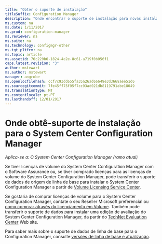 ```yaml
---
title: "Obter o suporte de instalação"
titleSuffix: Configuration Manager
description: "Onde encontrar o suporte de instalação para novas instalações de System Center Configuration Manager."
ms.custom: na
ms.date: 1/11/2017
ms.prod: configuration-manager
ms.reviewer: na
ms.suite: na
ms.technology: configmgr-other
ms.tgt_pltfrm: na
ms.topic: article
ms.assetid: 76c220b6-1824-4e2e-8c61-a719f0b056f1
caps.latest.revision: "3"
author: mstewart
ms.author: mstewart
manager: angrobe
ms.openlocfilehash: ccf7c93dd655fa35a26ad66649e3d3668aee51d6
ms.sourcegitcommit: 7fe45ff75f05f7cc03ad021db8119791abe18049
ms.translationtype: MT
ms.contentlocale: pt-PT
ms.lasthandoff: 12/01/2017
---
```

# <a name="where-to-get-installation-media-for-system-center-configuration-manager"></a>Onde obtê-suporte de instalação para o System Center Configuration Manager

*Aplica-se a: O System Center Configuration Manager (ramo atual)*

Se tiver licenças de volume do System Center Configuration Manager com o Software Assurance ou, se tiver comprado licenças para as licenças de volume do System Center Configuration Manager, pode transferir o suporte de dados de origem de linha de base para instalar o System Center Configuration Manager a partir de [Volume Licensing Service Center](https://www.microsoft.com/Licensing/servicecenter/default.aspx).   

Se gostaria de comprar licenças de volume para o System Center Configuration Manager, contate o seu Reseller Microsoft preferencial ou [como comprar através do licenciamento em Volume]( https://www.microsoft.com/Licensing/how-to-buy/how-to-buy.aspx). Também pode transferir o suporte de dados para instalar uma edição de avaliação do System Center Configuration Manager, da partir do [TechNet Evaluation Center]( https://www.microsoft.com/en-us/evalcenter/evaluate-system-center-configuration-manager-and-endpoint-protection) Web site.

Para saber mais sobre o suporte de dados de linha de base para o Configuration Manager, consulte [versões de linha de base e atualização](/sccm/core/servers/manage/updates#a-namebkmkbaselinesa-baseline-and-update-versions).
